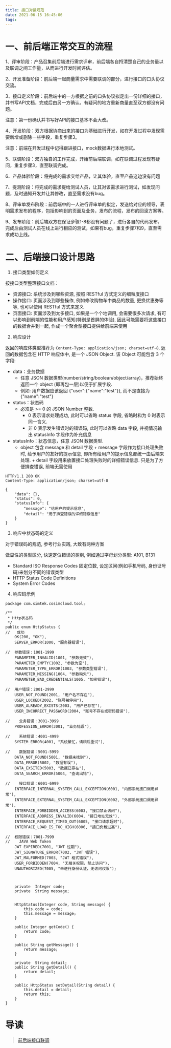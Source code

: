 ```yaml
---
title: 接口对接规范
date: 2021-06-15 16:45:06
tags:
---
```



# 一、前后端正常交互的流程

1、评审阶段：产品召集前后端进行需求评审，前后端各自捋清楚自己的业务量以及联调之间工作量，从而进行开发时间评估。

2、开发准备阶段：前后端一起商量需求中需要联调的部分，进行接口的口头协议交流。

3、接口定义阶段：前后端中的一方根据之前的口头协议拟定出一份详细的接口，并书写API文档，完成后由另一方确认。有疑问的地方重新商量直至双方都没有问题。

注意：第一份确认并书写好API的接口基本不会大改。

4、开发阶段：双方根据协商出来的接口为基础进行开发，如在开发过程中发现需要新增或删除一些字段，重复步骤3。

注意：前端在开发过程中记得跟进接口，mock数据进行本地测试。

5、联调阶段：双方独自的工作完成，开始前后端联调，如在联调过程发现有疑问，重复步骤3，直至联调完成。

6、产品体验阶段：将完成的需求交给产品，让其体验，直至产品这边没有问题

7、提测阶段：将完成的需求提给测试人员，让其对该需求进行测试，如发现问题，及时通知开发并让其修改，直至需求没有bug。

8、评审单发布阶段：前后端中的一人进行评审单的拟定，发送给对应的领导，表明需求发布的程序，包括影响到的页面及业务，发布的流程，发布的回滚方案等。

9、发布阶段：前后端双方在保证步骤1-8都没有问题了，进行各自的代码发布，完成后由测试人员在线上进行相应的测试，如果有bug，重复步骤7和9，直至需求成功上线。



# 二、后端接口设计思路

1. 接口类型如何定义

按接口类型整理接口文档：
+	资源接口: 系统涉及到哪些资源, 按照 RESTful 方式定义的细粒度接口
+	操作接口: 页面涉及到哪些操作, 例如修改购物车中商品的数量, 更换优惠券等等, 也可以使用 RESTful 方式来定义
+	页面接口: 页面涉及到太多接口, 如果是一个个地调用, 会需要很多次请求, 有可以影响到前端的性能和用户感知(特别是首屏的体验), 因此可能需要将这些接口的数据合并到一起, 作成一个聚合型接口提供给前端来使用


2. 响应设计

返回的响应体类型推荐为 `Content-Type: application/json; charset=utf-8`, 返回的数据包含在 HTTP 响应体中, 是一个 JSON Object. 该 Object 可能包含 3 个字段:
+	data：业务数据
	+	任意 JSON 数据类型(number/string/boolean/object/array)，推荐始终返回一个 object (即再包一层)以便于扩展字段.
	+	例如: 用户数据应该返回 {"user":{"name":"test"}}, 而不是直接为 {"name":"test"}
+	status：状态码
	+	必须是 >= 0 的 JSON Number 整数.
		+	0 表示请求处理成功, 此时可以省略 status 字段, 省略时和为 0 时表示同一含义.
		+	非 0 表示发生错误时的错误码, 此时可以省略 data 字段, 并视情况输出 statusInfo 字段作为补充信息
+	statusInfo：状态信息，任意 JSON 数据类型.
	+	 object 包含 message 和 detail 字段
		+	message 字段作为接口处理失败时, 给予用户的友好的提示信息, 即所有给用户的提示信息都统一由后端来处理.
		+	detail 字段用来放置接口处理失败时的详细错误信息. 只是为了方便排查错误, 前端无需使用
```
HTTP/1.1 200 OK
Content-Type: application/json; charset=utf-8

{
    "data": {},
    "status": 0,
    "statusInfo": {
        "message": "给用户的提示信息",
        "detail": "用于排查错误的详细错误信息"
    }
}
```

3. 响应中状态码的定义

对于错误码的规范, 参考行业实践, 大致有两种方案

做显性的类型区分, 快速定位错误的类别, 例如通过字母划分类型: A101, B131
+	Standard ISO Response Codes
固定位数, 设定区间(例如手机号码, 身份证号码)来划分不同的错误类型
+	HTTP Status Code Definitions
+	System Error Codes

4. 响应码示例

```
package com.simtek.cosimcloud.tool;

/**
 * Http状态码
 */
public enum HttpStatus {
//   成功
    OK(200, "OK"),
    SERVER_ERROR(1000, "服务器错误"),

//  参数错误：1001-1999
    PARAMETER_INVALID(1001, "参数无效"),
    PARAMETER_EMPTY(1002, "参数为空"),
    PARAMETER_TYPE_ERROR(1003, "参数类型错误"),
    PARAMETER_MISSING(1004, "参数缺失"),
    PARAMETER_BAD_CREDENTIALS(1005, "加密错误"),

//  用户错误：2001-2999
    USER_NOT_FOUND(2001, "用户名不存在"),
    USER_LOCKED(2002, "账号被停用"),
    USER_ALREADY_EXISTS(2003, "用户已存在"),
    USER_INCORRECT_PASSWORD(2004, "账号不存在或密码错误"),

//    业务错误：3001-3999
    PROFESSION_ERROR(3001, "业务错误"),

//    系统错误：4001-4999
    SYSTEM_ERROR(4001, "系统繁忙，请稍后重试"),

//    数据错误：5001-5999
    DATA_NOT_FOUND(5001, "数据未找到"),
    DATA_ERROR(5002, "数据有误"),
    DATA_EXSITED(5003, "数据已存在"),
    DATA_SEARCH_ERROR(5004, "查询出错"),

//    接口错误：6001-6999
    INTERFACE_INTERNAL_SYSTEM_CALL_EXCEPTION(6001, "内部系统接口调用异常"),
    INTERFACE_EXTERNAL_SYSTEM_CALL_EXCEPTION(6002, "外部系统接口调用异常"),
    INTERFACE_FORBIDDEN_ACCESS(6003, "接口禁止访问"),
    INTERFACE_ADDRESS_INVALID(6004, "接口地址无效"),
    INTERFACE_REQUEST_TIMED_OUT(6005, "接口请求超时"),
    INTERFACE_LOAD_IS_TOO_HIGH(6006, "接口负载过高"),

//  权限错误：7001-7999
//    JAVA Web Token
    JWT_EXPIRED(7001, "JWT 过期"),
    JWT_SIGNATURE_ERROR(7002, "JWT 错误"),
    JWT_MALFORMED(7003, "JWT 格式错误"),
    USER_FORBIDDEN(7004, "无相关权限，禁止访问"),
    UNAUTHORIZED(7005, "未进行身份认证，无访问权限");



    private  Integer code;
    private  String message;


    HttpStatus(Integer code, String message) {
        this.code = code;
        this.message = message;
    }

    public Integer getCode() {
        return code;
    }

    public String getMessage() {
        return message;
    }

    private  String detail;
    public String getDetail() {
        return detail;
    }

    public HttpStatus setDetail(String detail) {
        this.detail = detail;
        return this;
    }
}

```

# 导读
> [前后端接口联调](https://www.zhihu.com/question/61415974/answer/187589565)